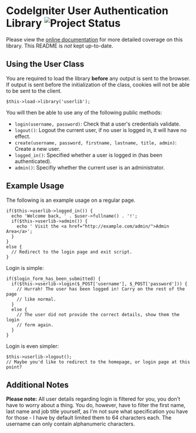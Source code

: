 CodeIgniter User Authentication Library ![Project Status](http://stillmaintained.com/mynameiszanders/ci-userlib.png "Project Status")
=====================================================================================================================================

Please view the [online documentation](http://mynameiszanders.github.com/ci-userlib/)
for more detailed coverage on this library. This README is *not* kept up-to-date.

Using the User Class
-----

You are required to load the library **before** any output is sent to the browser.
If output is sent before the initialization of the class, cookies will not be
able to be sent to the client.

    $this->load->library('userlib');

You will then be able to use any of the following public methods:

 - `login(username, password)`: Check that a user's credentials validate.
 - `logout()`: Logout the current user, if no user is logged in, it will have no effect.
 - `create(username, password, firstname, lastname, title, admin)`: Create a new user.
 - `logged_in()`: Specified whether a user is logged in (has been authenticated).
 - `admin()`: Specifiy whether the current user is an administrator.

Example Usage
-------------

The following is an example usage on a regular page.

    if($this->userlib->logged_in()) {
      echo 'Welcome back, ' . $user->fullname() . '!';
      if($this->userlib->admin()) {
        echo ' Visit the <a href="http://example.com/admin/">Admin Area</a>';
      }
    }
    else {
      // Redirect to the login page and exit script.
    }

Login is simple:

    if($login_form_has_been_submitted) {
      if($this->userlib->login($_POST['username'], $_POST['password'])) {
        // Hurrah! The user has been logged in! Carry on the rest of the page
        // like normal.
      }
      else {
        // The user did not provide the correct details, show them the login
        // form again.
      }
    }

Login is even simpler:

    $this->userlib->logout();
    // Maybe you'd like to redirect to the homepage, or login page at this point?

Additional Notes
----------------

**Please note:** All user details regarding login is filtered for you, you don't
have to worry about a thing. You do, however, have to filter the first name,
last name and job title yourself, as I'm not sure what specification you have
for those - I have by default limited them to 64 characters each. The username
can only contain alphanumeric characters.
